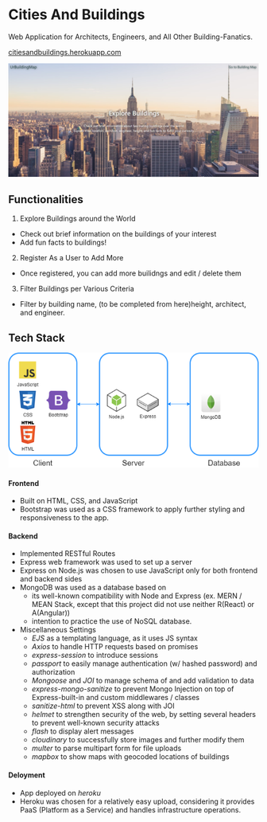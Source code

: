 # Cities And Buildings
Web Application for Architects, Engineers, and All Other Building-Fanatics.

[citiesandbuildings.herokuapp.com](citiesandbuildings.herokuapp.com)

![home](../imgs/CAB_image.png)

## Functionalities
1. Explore Buildings around the World
- Check out brief information on the buildings of your interest
- Add fun facts to buildings!

2. Register As a User to Add More
- Once registered, you can add more builidngs and edit / delete them

3. Filter Buildings per Various Criteria
- Filter by building name, (to be completed from here)height, architect, and engineer.

## Tech Stack
![tech_stack](../imgs/CAB_tech_stack.png)

#### Frontend
- Built on HTML, CSS, and JavaScript
- Bootstrap was used as a CSS framework to apply further styling and responsiveness to the app.

#### Backend
- Implemented RESTful Routes
- Express web framework was used to set up a server
- Express on Node.js was chosen to use JavaScript only for both frontend and backend sides
- MongoDB was used as a database based on
  * its well-known compatibility with Node and Express (ex. MERN / MEAN Stack, except that this project did not use neither R(React) or A(Angular))
  * intention to practice the use of NoSQL database.
- Miscellaneous Settings
  * _EJS_ as a templating language, as it uses JS syntax
  * _Axios_ to handle HTTP requests based on promises
  * _express-session_ to introduce sessions
  * _passport_ to easily manage authentication (w/ hashed password) and authorization
  * _Mongoose_ and _JOI_ to manage schema of and add validation to data
  * _express-mongo-sanitize_ to prevent Mongo Injection on top of Express-built-in and custom middlewares / classes
  * _sanitize-html_ to prevent XSS along with JOI
  * _helmet_ to strengthen security of the web, by setting several headers to prevent well-known security attacks
  * _flash_ to display alert messages
  * _cloudinary_ to successfully store images and further modify them
  * _multer_ to parse multipart form for file uploads
  * _mapbox_ to show maps with geocoded locations of buildings

#### Deloyment
- App deployed on _heroku_
- Heroku was chosen for a relatively easy upload, considering it provides PaaS (Platform as a Service) and handles infrastructure operations. 
